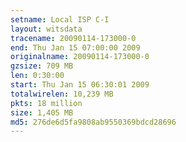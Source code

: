 ```yaml
---
setname: Local ISP C-I
layout: witsdata
tracename: 20090114-173000-0
end: Thu Jan 15 07:00:00 2009
originalname: 20090114-173000-0
gzsize: 709 MB
len: 0:30:00
start: Thu Jan 15 06:30:01 2009
totalwirelen: 10,239 MB
pkts: 18 million
size: 1,405 MB
md5: 276de6d5fa9808ab9550369bdcd28696
---
```

